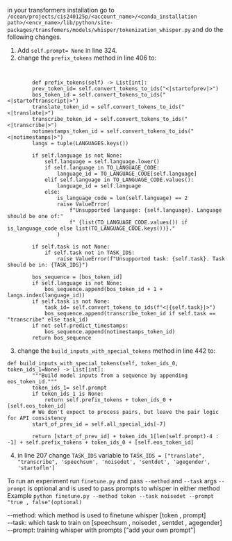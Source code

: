in your transformers installation go to `/ocean/projects/cis240125p/<account_name>/<conda_installation path>/<encv_name>/lib/python/site-packages/transfomers/models/whisper/tokenization_whisper.py` and do the following changes.

1. Add `self.prompt= None` in line 324.
2. change the `prefix_tokens` method in line 406 to:  
```
        

        def prefix_tokens(self) -> List[int]:
        prev_token_id= self.convert_tokens_to_ids("<|startofprev|>")
        bos_token_id = self.convert_tokens_to_ids("<|startoftranscript|>")
        translate_token_id = self.convert_tokens_to_ids("<|translate|>")
        transcribe_token_id = self.convert_tokens_to_ids("<|transcribe|>")
        notimestamps_token_id = self.convert_tokens_to_ids("<|notimestamps|>")
        langs = tuple(LANGUAGES.keys())
        
        if self.language is not None:
            self.language = self.language.lower()
            if self.language in TO_LANGUAGE_CODE:
                language_id = TO_LANGUAGE_CODE[self.language]
            elif self.language in TO_LANGUAGE_CODE.values():
                language_id = self.language
            else:
                is_language_code = len(self.language) == 2
                raise ValueError(
                    f"Unsupported language: {self.language}. Language should be one of:"
                    f" {list(TO_LANGUAGE_CODE.values()) if is_language_code else list(TO_LANGUAGE_CODE.keys())}."
                )
        
        if self.task is not None:
            if self.task not in TASK_IDS:
                raise ValueError(f"Unsupported task: {self.task}. Task should be in: {TASK_IDS}")

        bos_sequence = [bos_token_id]
        if self.language is not None:
            bos_sequence.append(bos_token_id + 1 + langs.index(language_id))
        if self.task is not None:
            task_id= self.convert_tokens_to_ids(f"<|{self.task}|>")
            bos_sequence.append(transcribe_token_id if self.task == "transcribe" else task_id)
        if not self.predict_timestamps:
            bos_sequence.append(notimestamps_token_id)
        return bos_sequence  
```

3. change the `build_inputs_with_special_tokens` method in line 442 to:  

```
def build_inputs_with_special_tokens(self, token_ids_0, token_ids_1=None) -> List[int]:
        """Build model inputs from a sequence by appending eos_token_id."""
        token_ids_1= self.prompt
        if token_ids_1 is None:
            return self.prefix_tokens + token_ids_0 + [self.eos_token_id]
        # We don't expect to process pairs, but leave the pair logic for API consistency
        start_of_prev_id = self.all_special_ids[-7]
        
        return [start_of_prev_id] + token_ids_1[len(self.prompt)-4 : -1] + self.prefix_tokens + token_ids_0 + [self.eos_token_id]
```

4. in line 207 change `TASK_IDS` variable to `TASK_IDS = ["translate", "transcribe", 'speechsum', 'noisedet', 'sentdet', 'agegender', 'startoflm']`

To run an experiment run `finetune.py` and pass `--method` and `--task` args `--prompt` is optional and is used to pass prompts to whisper in either method  
Example `python finetune.py --method token --task noisedet --prompt "true , false"(optional)`

--method: which method is used to finetune whisper \[token , prompt\]  
--task: which task to train on \[speechsum , noisedet , sentdet , agegender\]  
--prompt: training whisper with prompts \["add your own prompt"\]   
